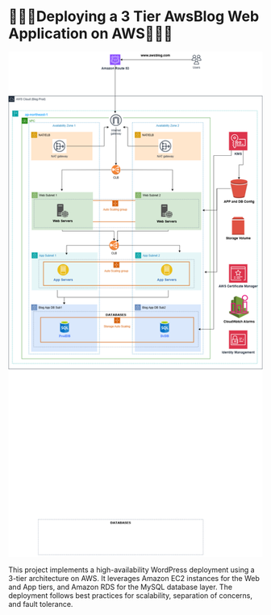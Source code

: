 # 👨🏼‍💻Deploying a 3 Tier AwsBlog Web Application on AWS👨🏼‍💻
<html>
  <body>
    <img src="AwsBlog_App.drawio.png" alt="Description of image" >
    <p>This project implements a high-availability WordPress deployment using a 3-tier architecture on AWS. It leverages Amazon EC2 instances for the Web and App tiers, and Amazon RDS for the MySQL database layer. The deployment follows best practices for scalability, separation of concerns, and fault tolerance.</p>

  </body>
</html>

